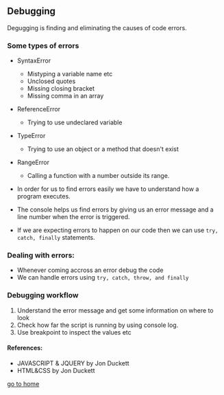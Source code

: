 ## Debugging

Degugging is finding and eliminating the causes of code errors.

  ### Some types of errors

-  SyntaxError
    - Mistyping a variable name etc
    - Unclosed quotes
    - Missing closing bracket
    - Missing comma in an array
- ReferenceError
    - Trying to use undeclared variable
- TypeError
    - Trying to use an object or a method that doesn't exist
- RangeError
    - Calling a function with a number outside its range.

 
- In order for us to find errors easily we have to understand how a program executes.
- The console helps us find errors by giving us an error message and a line number when the error is triggered.
- If we are expecting errors to happen on our code then we can use `try, catch, finally` statements.

### Dealing with errors:
- Whenever coming accross an error debug the code
- We can handle errors using `try, catch, throw, and finally`

### Debugging workflow
1. Understand the error message and get some information on where to look
2. Check how far the script is running by using console log.
3. Use breakpoint to inspect the values etc
   
   
#### References:

- JAVASCRIPT & JQUERY by Jon Duckett 
- HTML&CSS by Jon Duckett

[go to home](README.md)